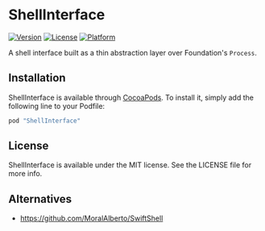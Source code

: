 # ShellInterface

[![Version](https://img.shields.io/cocoapods/v/ShellInterface.svg?style=flat)](http://cocoapods.org/pods/ShellInterface)
[![License](https://img.shields.io/cocoapods/l/ShellInterface.svg?style=flat)](http://cocoapods.org/pods/ShellInterface)
[![Platform](https://img.shields.io/cocoapods/p/ShellInterface.svg?style=flat)](http://cocoapods.org/pods/ShellInterface)

A shell interface built as a thin abstraction layer over Foundation's `Process`.

## Installation

ShellInterface is available through [CocoaPods](http://cocoapods.org). To install
it, simply add the following line to your Podfile:

```ruby
pod "ShellInterface"
```

## License

ShellInterface is available under the MIT license. See the LICENSE file for more info.

## Alternatives

- <https://github.com/MoralAlberto/SwiftShell>
